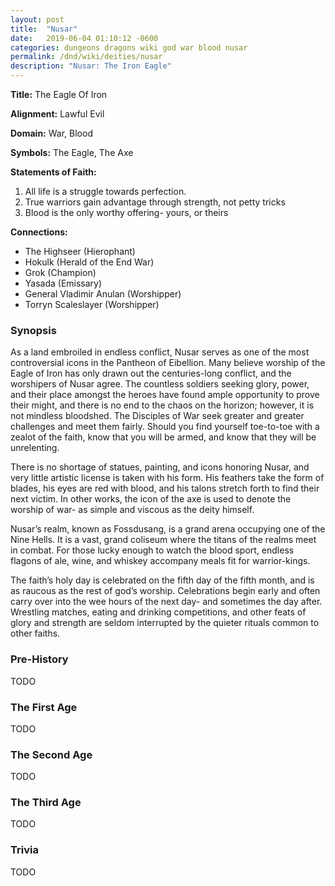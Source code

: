 ```yaml
---
layout: post
title:  "Nusar"
date:   2019-06-04 01:10:12 -0600
categories: dungeons dragons wiki god war blood nusar
permalink: /dnd/wiki/deities/nusar
description: "Nusar: The Iron Eagle"
---
```


**Title:** The Eagle Of Iron

**Alignment:** Lawful Evil

**Domain:** War, Blood

**Symbols:** The Eagle, The Axe

**Statements of Faith:**
1.  All life is a struggle towards perfection.
2.  True warriors gain advantage through strength, not petty tricks
3.  Blood is the only worthy offering- yours, or theirs

**Connections:**

-   The Highseer (Hierophant)
-   Hokulk (Herald of the End War)
-   Grok (Champion)
-   Yasada (Emissary)
-   General Vladimir Anulan (Worshipper)
-   Torryn Scaleslayer (Worshipper)

### Synopsis

As a land embroiled in endless conflict, Nusar serves as one of the most controversial icons in the Pantheon of Eibellion.
Many believe worship of the Eagle of Iron has only drawn out the centuries-long conflict, and the worshipers of Nusar agree.
The countless soldiers seeking glory, power, and their place amongst the heroes have found ample opportunity to prove their might, and there is no end to the chaos on the horizon; however, it is not mindless bloodshed.
The Disciples of War seek greater and greater challenges and meet them fairly.
Should you find yourself toe-to-toe with a zealot of the faith, know that you will be armed, and know that they will be unrelenting.

There is no shortage of statues, painting, and icons honoring Nusar, and very little artistic license is taken with his form.
His feathers take the form of blades, his eyes are red with blood, and his talons stretch forth to find their next victim.
In other works, the icon of the axe is used to denote the worship of war- as simple and viscous as the deity himself.

Nusar’s realm, known as Fossdusang, is a grand arena occupying one of the Nine Hells.
It is a vast, grand coliseum where the titans of the realms meet in combat.
For those lucky enough to watch the blood sport, endless flagons of ale, wine, and whiskey accompany meals fit for warrior-kings.

The faith’s holy day is celebrated on the fifth day of the fifth month, and is as raucous as the rest of god’s worship.
Celebrations begin early and often carry over into the wee hours of the next day- and sometimes the day after.
Wrestling matches, eating and drinking competitions, and other feats of glory and strength are seldom interrupted by the quieter rituals common to other faiths.

### Pre-History

TODO

### The First Age

TODO

### The Second Age

TODO

### The Third Age

TODO

### Trivia

TODO
